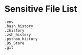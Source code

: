 # Sensitive File List

```
.env
.bash_history
.zhistory
.zsh_history
.python_history
.DS_Store
.git
```